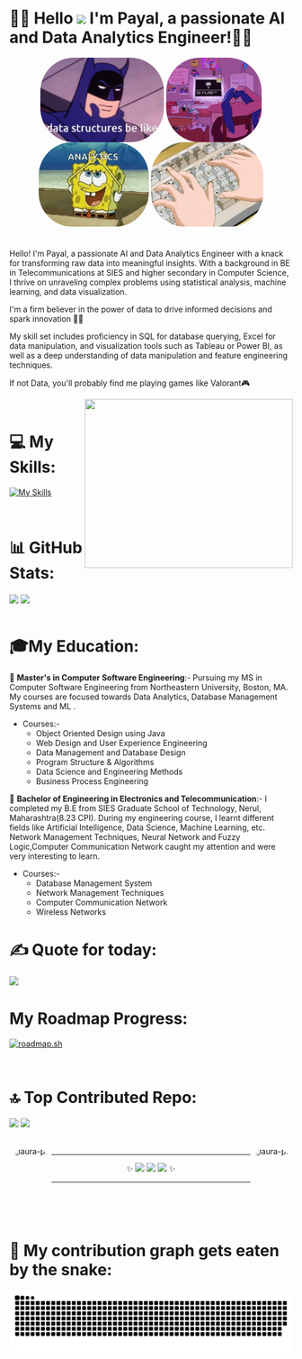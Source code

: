 # 🐛👾 Hello <img src="https://raw.githubusercontent.com/MartinHeinz/MartinHeinz/master/wave.gif" width="30px"> I'm Payal, a passionate AI and Data Analytics Engineer!👾🐛

<div align="center">

<img align="center" alt="zerotwo-pic" height="150" style="border-radius:60px;" src="https://github.com/Payal2000/Payal2000/blob/main/batman-thinking.gif">
<img align="center" alt="zerotwo-pic" height="150" style="border-radius:60px;" src="https://github.com/Payal2000/Payal2000/blob/main/aesthetic-anime.gif">
<img align="center" alt="zerotwo-pic" height="150" style="border-radius:60px;" src="https://github.com/Payal2000/Payal2000/blob/main/spongebob-analytics.gif">
<img align="center" alt="zerotwo-pic" height="150" style="border-radius:60px;" src="https://github.com/Payal2000/Payal2000/blob/main/anime-write.gif">
</div>


#
Hello! I'm Payal, a passionate AI and Data Analytics Engineer with a knack for transforming raw data into meaningful insights. 
With a background in BE in Telecommunications at SIES and higher secondary in Computer Science, I thrive on unraveling complex problems using statistical analysis, machine learning, and data visualization.

I'm a firm believer in the power of data to drive informed decisions and spark innovation 🔭🔭

My skill set includes proficiency in SQL for database querying, Excel for data manipulation, and visualization tools such as Tableau or Power BI, as well as a deep understanding of data manipulation and feature engineering techniques.

If not Data, you'll probably find me playing games like Valorant🎮

<img src="https://github.com/mayankchaudhary26/Cool-Readme-ideas/raw/master/data/productive.gif" width="370" height="300" align="right"/>

<br>

# 💻 My Skills:

[![My Skills](https://skillicons.dev/icons?i=eclipse,github,graphql,kubernetes,vue,mongodb,mysql,php,postgres,py,sqlite,visualstudio,vscode,postman,js&perline=5)](https://skillicons.dev)

<br>

# 📊 GitHub Stats:

<div>
    
  <img align="center" height="165em" src="https://github-readme-stats.vercel.app/api?username=Payal2000&theme=dracula&hide_border=false&include_all_commits=true&count_private=true)"/>
  <img align="center" height="165em" src="https://github-readme-streak-stats.herokuapp.com/?user=Payal2000&theme=dracula&hide_border=false"/>
   
</div>

<br>

# :mortar_board:**My Education:** 
:school:	**Master's in Computer Software Engineering**:- Pursuing my MS in Computer Software Engineering from Northeastern University, Boston, MA. My courses are focused towards Data Analytics, Database Management Systems and ML . 
* Courses:- 
     * Object Oriented Design using Java
     * Web Design and User Experience Engineering
     * Data Management and Database Design
     * Program Structure & Algorithms
     * Data Science and Engineering Methods
     * Business Process Engineering
  
:school:	**Bachelor of Engineering in Electronics and Telecommunication**:- I completed my B.E from SIES Graduate School of Technology, Nerul, Maharashtra(8.23 CPI). During my engineering course, I learnt different fields like Artificial Intelligence, Data Science, Machine Learning, etc. Network Management Techniques, Neural Network and Fuzzy Logic,Computer Communication Network caught my attention and were very interesting to learn.
* Courses:- 
     * Database Management System 
     * Network Management Techniques 
     * Computer Communication Network
     * Wireless Networks 


# ✍️ Quote for today:

![](https://quotes-github-readme.vercel.app/api?type=horizontal&theme=dracula)


# My Roadmap Progress:
<a href="https://roadmap.sh"><img src="https://api.roadmap.sh/v1-badge/wide/64c16351fcdcf9c5d5106c9b?variant=dark" alt="roadmap.sh"/></a>


<br>

# 🔝 Top Contributed Repo:
![](https://github-contributor-stats.vercel.app/api?username=Payal2000&limit=5&theme=dracula&combine_all_yearly_contributions=true)
![](https://github-readme-stats.vercel.app/api/top-langs/?username=Payal2000&theme=dracula&hide_border=false&include_all_commits=true&count_private=true&layout=compact)


 

<div style="display: inline_block" ><br>

  <img align="left" alt="laura-pic" height="150" style="border-radius:50px;" src="https://media.giphy.com/media/9vjgaOecdyJL38m03z/giphy.gif">

  
  <img align="right" alt="laura-pic" height="150" style="border-radius:50px;" src="https://media.giphy.com/media/9vjgaOecdyJL38m03z/giphy.gif">
</div>

 -----
  
<div align="center"> ✨
  <a href="https://www.linkedin.com/in/payal-sanjay-nagaonkar-76b733188/" target="_blank"><img src="https://img.shields.io/badge/-LinkedIn-%230077B5?style=for-the-badge&logo=linkedin&logoColor=white" target="_blank"></a> 
  <a href="https://www.instagram.com/payal_nagaonkar/" target="_blank"><img src="https://img.shields.io/badge/-Instagram-%23E4405F?style=for-the-badge&logo=instagram&logoColor=white" target="_blank"></a>
  <a href = "mailto:nagaonkar.p@northeastern.edu"><img src="https://img.shields.io/badge/Microsoft_Outlook-0078D4?style=for-the-badge&logo=microsoft-outlook&logoColor=white" target="_blank"></a> ✨
  
  </div>


-----


<br> <br> <br>

 # 🐍 My contribution graph gets eaten by the snake:
<picture>
  <source media="(prefers-color-scheme: dark)" srcset="https://github.com/Payal2000/workflows/blob/output/github-contribution-grid-snake.gif" />
  
 ![snake gif](https://github.com/Payal2000/workflows/blob/output/github-contribution-grid-snake.svg)



<!-- Proudly created with GPRM ( https://gprm.itsvg.in ) -->

